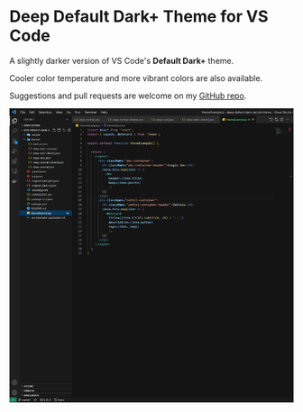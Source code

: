 # Deep Default Dark+ Theme for VS Code

A slightly darker version of VS Code's **Default Dark+** theme.  

Cooler color temperature and more vibrant colors are also available.  

Suggestions and pull requests are welcome on my [GitHub repo](https://github.com/danielmeeusen/deep-default-dark-vscode-theme).

![deep dark preview image](https://github.com/danielmeeusen/deep-default-dark-vscode-theme/blob/master/images/deep-dark-cropped.png?raw=true)

